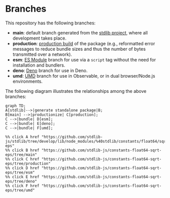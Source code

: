 <!--

@license Apache-2.0

Copyright (c) 2022 The Stdlib Authors.

Licensed under the Apache License, Version 2.0 (the "License");
you may not use this file except in compliance with the License.
You may obtain a copy of the License at

    http://www.apache.org/licenses/LICENSE-2.0

Unless required by applicable law or agreed to in writing, software
distributed under the License is distributed on an "AS IS" BASIS,
WITHOUT WARRANTIES OR CONDITIONS OF ANY KIND, either express or implied.
See the License for the specific language governing permissions and
limitations under the License.

-->

# Branches

This repository has the following branches:

-   **main**: default branch generated from the [stdlib project][stdlib-url], where all development takes place.
-   **production**: [production build][production-url] of the package (e.g., reformatted error messages to reduce bundle sizes and thus the number of bytes transmitted over a network).
-   **esm**: [ES Module][esm-url] branch for use via a `script` tag without the need for installation and bundlers.
-   **deno**: [Deno][deno-url] branch for use in Deno.
-   **umd**: [UMD][umd-url] branch for use in Observable, or in dual browser/Node.js environments.

The following diagram illustrates the relationships among the above branches:

```mermaid
graph TD;
A[stdlib]-->|generate standalone package|B;
B[main] -->|productionize| C[production];
C -->|bundle| D[esm];
C -->|bundle| E[deno];
C -->|bundle| F[umd];

%% click A href "https://github.com/stdlib-js/stdlib/tree/develop/lib/node_modules/%40stdlib/constants/float64/sqrt-eps"
%% click B href "https://github.com/stdlib-js/constants-float64-sqrt-eps/tree/main"
%% click C href "https://github.com/stdlib-js/constants-float64-sqrt-eps/tree/production"
%% click D href "https://github.com/stdlib-js/constants-float64-sqrt-eps/tree/esm"
%% click E href "https://github.com/stdlib-js/constants-float64-sqrt-eps/tree/deno"
%% click F href "https://github.com/stdlib-js/constants-float64-sqrt-eps/tree/umd"
```

[stdlib-url]: https://github.com/stdlib-js/stdlib/tree/develop/lib/node_modules/%40stdlib/constants/float64/sqrt-eps
[production-url]: https://github.com/stdlib-js/constants-float64-sqrt-eps/tree/production
[deno-url]: https://github.com/stdlib-js/constants-float64-sqrt-eps/tree/deno
[umd-url]: https://github.com/stdlib-js/constants-float64-sqrt-eps/tree/umd
[esm-url]: https://github.com/stdlib-js/constants-float64-sqrt-eps/tree/esm
